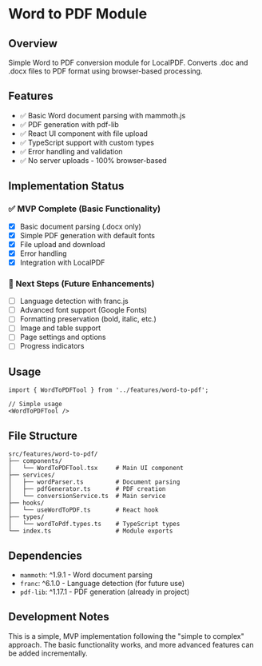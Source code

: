 # Word to PDF Module

## Overview
Simple Word to PDF conversion module for LocalPDF. Converts .doc and .docx files to PDF format using browser-based processing.

## Features
- ✅ Basic Word document parsing with mammoth.js
- ✅ PDF generation with pdf-lib
- ✅ React UI component with file upload
- ✅ TypeScript support with custom types
- ✅ Error handling and validation
- ✅ No server uploads - 100% browser-based

## Implementation Status
### ✅ MVP Complete (Basic Functionality)
- [x] Basic document parsing (.docx only)
- [x] Simple PDF generation with default fonts
- [x] File upload and download
- [x] Error handling
- [x] Integration with LocalPDF

### 🔄 Next Steps (Future Enhancements)
- [ ] Language detection with franc.js
- [ ] Advanced font support (Google Fonts)
- [ ] Formatting preservation (bold, italic, etc.)
- [ ] Image and table support
- [ ] Page settings and options
- [ ] Progress indicators

## Usage
```tsx
import { WordToPDFTool } from '../features/word-to-pdf';

// Simple usage
<WordToPDFTool />
```

## File Structure
```
src/features/word-to-pdf/
├── components/
│   └── WordToPDFTool.tsx     # Main UI component
├── services/
│   ├── wordParser.ts         # Document parsing
│   ├── pdfGenerator.ts       # PDF creation
│   └── conversionService.ts  # Main service
├── hooks/
│   └── useWordToPDF.ts       # React hook
├── types/
│   └── wordToPdf.types.ts    # TypeScript types
└── index.ts                  # Module exports
```

## Dependencies
- `mammoth`: ^1.9.1 - Word document parsing
- `franc`: ^6.1.0 - Language detection (for future use)
- `pdf-lib`: ^1.17.1 - PDF generation (already in project)

## Development Notes
This is a simple, MVP implementation following the "simple to complex" approach. The basic functionality works, and more advanced features can be added incrementally.
